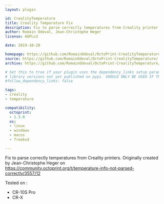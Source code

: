 ```yaml
---
layout: plugin

id: CrealityTemperature
title: Creality Temperature Fix
description: Fix to parse correctly temperatures from Creality printer
author: Romain Odeval, Jean-Christophe Heger
license: AGPLv3

date: 2019-10-28

homepage: https://github.com/RomainOdeval/OctoPrint-CrealityTemperature/
source: https://github.com/RomainOdeval/OctoPrint-CrealityTemperature/
archive: https://github.com/RomainOdeval/OctoPrint-CrealityTemperature/releases/latest/download/master.zip

# Set this to true if your plugin uses the dependency_links setup parameter to include
# library versions not yet published on pypi. SHOULD ONLY BE USED IF THERE IS NO OTHER OPTION!
#follow_dependency_links: false

tags:
- creality
- temperature

compatibility:
  octoprint:
  - 1.3.0
  os:
  - linux
  - windows
  - macos
  - freebsd

---
```


Fix to parse correctly temperatures from Creality printers.
Originally created by Jean-Christophe Heger on https://community.octoprint.org/t/temperature-info-not-parsed-correctly/3557/12

Tested on :
* CR-10S Pro
* CR-X
